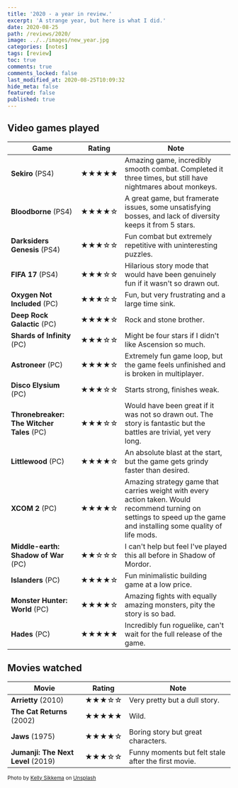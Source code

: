 ```yaml
---
title: '2020 - a year in review.'
excerpt: 'A strange year, but here is what I did.'
date: 2020-08-25
path: /reviews/2020/
image: ../../images/new_year.jpg
categories: [notes]
tags: [review]
toc: true
comments: true
comments_locked: false
last_modified_at: 2020-08-25T10:09:32
hide_meta: false
featured: false
published: true
---
```


## Video games played
<table>
<thead>
<tr>
<th>Game</th>
<th>Rating</th>
<th>Note</th>
</tr>
</thead>
<tbody>
<tr>
<td><strong>Sekiro</strong> (PS4)</td>
<td>★★★★★</td>
<td>Amazing game, incredibly smooth combat. Completed it three times, but still have nightmares about monkeys.</td>
</tr>
<tr>
<td><strong>Bloodborne</strong> (PS4)</td>
<td>★★★★☆</td>
<td>A great game, but framerate issues, some unsatisfying bosses, and lack of diversity keeps it from 5 stars.</td>
</tr>
<tr>
<td><strong>Darksiders Genesis</strong> (PS4)</td>
<td>★★★☆☆</td>
<td>Fun combat but extremely repetitive with uninteresting puzzles.</td>
</tr>
<tr>
<td><strong>FIFA 17</strong> (PS4)</td>
<td>★★★☆☆</td>
<td> Hilarious story mode that would have been genuinely fun if it wasn't so drawn out.</td>
</tr>
<tr>
<td><strong>Oxygen Not Included</strong> (PC)</td>
<td>★★★☆☆</td>
<td> Fun, but very frustrating and a large time sink.</td>
</tr>
<tr>
<td><strong>Deep Rock Galactic</strong> (PC)</td>
<td>★★★★☆</td>
<td> Rock and stone brother.</td>
</tr>
<tr>
<td><strong>Shards of Infinity</strong> (PC)</td>
<td>★★★☆☆</td>
<td> Might be four stars if I didn't like Ascension so much.</td>
</tr>
<tr>
<td><strong>Astroneer</strong> (PC)</td>
<td>★★★★☆</td>
<td> Extremely fun game loop, but the game feels unfinished and is broken in multiplayer.</td>
</tr>
<tr>
<td><strong>Disco Elysium</strong> (PC)</td>
<td>★★★☆☆</td>
<td> Starts strong, finishes weak.</td>
</tr>
<tr>
<td><strong>Thronebreaker: The Witcher Tales</strong> (PC)</td>
<td>★★★☆☆</td>
<td>Would have been great if it was not so drawn out. The story is fantastic but the battles are trivial, yet very long.</td>
</tr>
<tr>
<td><strong>Littlewood</strong> (PC)</td>
<td>★★★★☆</td>
<td>An absolute blast at the start, but the game gets grindy faster than desired.</td>
</tr>
<tr>
<td><strong>XCOM 2</strong> (PC)</td>
<td>★★★★☆</td>
<td>Amazing strategy game that carries weight with every action taken. Would recommend turning on settings to speed up the game and installing some quality of life mods.</td>
</tr>
<tr>
<td><strong>Middle-earth: Shadow of War</strong> (PC)</td>
<td>★★☆☆☆</td>
<td>I can't help but feel I've played this all before in Shadow of Mordor.</td>
</tr>
<tr>
<td><strong>Islanders</strong> (PC)</td>
<td>★★★★☆</td>
<td>Fun minimalistic building game at a low price.</td>
</tr>
<tr>
<td><strong>Monster Hunter: World</strong> (PC)</td>
<td>★★★★☆</td>
<td>Amazing fights with equally amazing monsters, pity the story is so bad.</td>
</tr>
<tr>
<td><strong>Hades</strong> (PC)</td>
<td>★★★★★</td>
<td>Incredibly fun roguelike, can't wait for the full release of the game.</td>
</tr>
</tbody>
</table>

## Movies watched
<table>
<thead>
<tr>
<th>Movie</th>
<th>Rating</th>
<th>Note</th>
</tr>
</thead>
<tbody>
<tr>
<td><strong>Arrietty</strong> (2010)</td>
<td>★★★☆☆</td>
<td> Very pretty but a dull story.</td>
</tr>
<tr>
<td><strong>The Cat Returns</strong> (2002)</td>
<td>★★★★★</td>
<td> Wild.</td>
</tr>
<tr>
<td><strong>Jaws</strong> (1975)</td>
<td>★★★★☆</td>
<td> Boring story but great characters.</td>
</tr>
<tr>
<td><strong>Jumanji: The Next Level</strong> (2019)</td>
<td>★★★☆☆</td>
<td> Funny moments but felt stale after the first movie.</td>
</tr>
</tbody>
</table>

<span><small>Photo by <a href="https://unsplash.com/@kellysikkema?utm_source=unsplash&amp;utm_medium=referral&amp;utm_content=creditCopyText">Kelly Sikkema</a> on <a href="https://unsplash.com/s/photos/2020?utm_source=unsplash&amp;utm_medium=referral&amp;utm_content=creditCopyText">Unsplash</a></small></span>